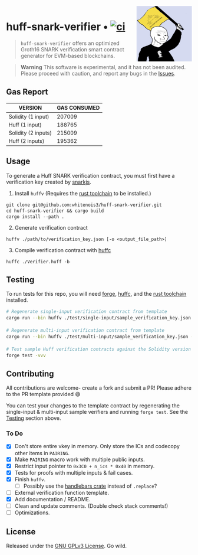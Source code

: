 <img align="right" width="150" height="150" top="100" src="./assets/no_step_on_snark.png">

# huff-snark-verifier • [![ci](https://github.com/whitenois3/huff-snark-verifier/actions/workflows/ci.yaml/badge.svg)](https://github.com/whitenois3/huff-snark-verifier/actions/workflows/ci.yaml)

> `huff-snark-verifier` offers an optimized Groth16 SNARK verification smart contract generator for EVM-based blockchains.

> **Warning**
> This software is experimental, and it has not been audited. Please proceed with caution, and report any bugs in the [Issues](https://github.com/whitenois3/huff-snark-verifier/issues).

## Gas Report

| VERSION             | GAS CONSUMED |
| ------------------- | ------------ |
| Solidity (1 input)  | 207009       |
| Huff (1 input)      | 188765       |
| Solidity (2 inputs) | 215009       |
| Huff (2 inputs)     | 195362       |

## Usage

To generate a Huff SNARK verification contract, you must first have a verification key created by [snarkjs](https://github.com/iden3/snarkjs).

1. Install `huffv` (Requires the [rust toolchain](https://www.rust-lang.org/tools/install) to be installed.)

```
git clone git@github.com:whitenois3/huff-snark-verifier.git
cd huff-snark-verifier && cargo build
cargo install --path .
```

2. Generate verification contract

```
huffv ./path/to/verification_key.json [-o <output_file_path>]
```

3. Compile verification contract with [huffc](https://github.com/huff-language/huff-rs)

```
huffc ./Verifier.huff -b
```

## Testing

To run tests for this repo, you will need [forge](https://github.com/foundry-rs/foundry),
[huffc](https://github.com/huff-language/huff-rs), and the [rust toolchain](https://www.rust-lang.org/tools/install) installed.

```sh
# Regenerate single-input verification contract from template
cargo run --bin huffv ./test/single-input/sample_verification_key.json -o ./test/single-input/SampleVerifier.huff

# Regenerate multi-input verification contract from template
cargo run --bin huffv ./test/multi-input/sample_verification_key.json -o ./test/multi-input/SampleVerifier.huff

# Test sample Huff verification contracts against the Solidity version
forge test -vvv
```

## Contributing

All contributions are welcome- create a fork and submit a PR! Please adhere to the PR template provided :smile:

You can test your changes to the template contract by regenerating the single-input & multi-input sample verifiers and running `forge test`. See the [Testing](#Testing) section above.

### To Do

- [x] Don't store entire vkey in memory. Only store the ICs and codecopy other items in `PAIRING`.
- [x] Make `PAIRING` macro work with multiple public inputs.
- [x] Restrict input pointer to `0x3C0 + n_ics * 0x40` in memory.
- [x] Tests for proofs with multiple inputs & fail cases.
- [x] Finish `huffv`.
  - [ ] Possibly use the [handlebars crate](https://crates.io/crates/handlebars) instead of `.replace`?
- [ ] External verification function template.
- [x] Add documentation / README.
- [ ] Clean and update comments. (Double check stack comments!)
- [ ] Optimizations.

## License

Released under the [GNU GPLv3 License](./LICENSE.md). Go wild.
